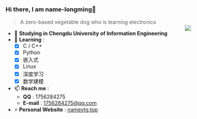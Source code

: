 ### Hi there, I am name-longming👋
> A zero-based vegetable dog who is learning electronics  
> <a href="https://github.com/name-longming?tab=repositories">
> <img align="right" src="https://github-readme-stats.vercel.app/api?username=name-longming&show_icons=true&theme=radical" />
> </a>

- 🔭 **Studying in Chengdu University of Information Engineering**
- 🌱 **Learning** :
  - [x] C / C++
  - [x] Python
  - [x] 嵌入式
  - [x] Linux
  - [x] 深度学习
  - [x] 数学建模
- 📫 **Reach me** :
  - **QQ** : 1756284275
  - **E-mail** : 1756284275@qq.com
- ⚡ **Personal Website** : [nameytg.top](http://nameytg.top/)
